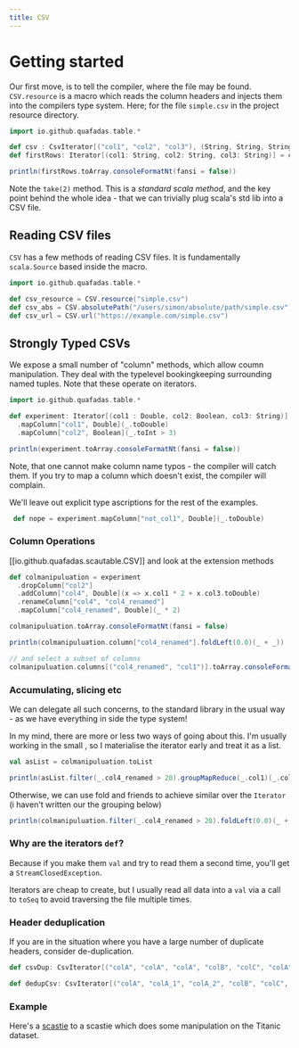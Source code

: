 ```yaml
---
title: CSV
---
```


# Getting started

Our first move, is to tell the compiler, where the file may be found. `CSV.resource` is a macro which reads the column headers and injects them into the compilers type system. Here; for the file `simple.csv` in the project resource directory.


```scala mdoc sc:nocompile
import io.github.quafadas.table.*

def csv : CsvIterator[("col1", "col2", "col3"), (String, String, String)] = CSV.resource("simple.csv")
def firstRows: Iterator[(col1: String, col2: String, col3: String)] = csv.take(2)

println(firstRows.toArray.consoleFormatNt(fansi = false))

```

Note the `take(2)` method. This is a _standard scala method_, and the key point behind the whole idea - that we can trivially plug scala's std lib into a CSV file.

## Reading CSV files

`CSV` has a few methods of reading CSV files. It is fundamentally `scala.Source` based inside the macro.

```scala sc:nocompile
import io.github.quafadas.table.*

def csv_resource = CSV.resource("simple.csv")
def csv_abs = CSV.absolutePath("/users/simon/absolute/path/simple.csv")
def csv_url = CSV.url("https://example.com/simple.csv")

```

## Strongly Typed CSVs

We expose a small number of "column" methods, which allow coumn manipulation. They deal with the typelevel bookingkeeping surrounding named tuples. Note that these operate on iterators.


```scala mdoc sc:nocompile
import io.github.quafadas.table.*

def experiment: Iterator[(col1 : Double, col2: Boolean, col3: String)] = csv
  .mapColumn["col1", Double](_.toDouble)
  .mapColumn["col2", Boolean](_.toInt > 3)

println(experiment.toArray.consoleFormatNt(fansi = false))

```
Note, that one cannot make column name typos - the compiler will catch them. If you try to map a column which doesn't exist, the compiler will complain.

We'll leave out explicit type ascriptions for the rest of the examples.

```scala mdoc:fail sc:nocompile
 def nope = experiment.mapColumn["not_col1", Double](_.toDouble)

```



### Column Operations

[[io.github.quafadas.scautable.CSV]] and look at the extension methods

```scala mdoc sc:nocompile
def colmanipuluation = experiment
  .dropColumn["col2"]
  .addColumn["col4", Double](x => x.col1 * 2 + x.col3.toDouble)
  .renameColumn["col4", "col4_renamed"]
  .mapColumn["col4_renamed", Double](_ * 2)

colmanipuluation.toArray.consoleFormatNt(fansi = false)

println(colmanipuluation.column["col4_renamed"].foldLeft(0.0)(_ + _))

// and select a subset of columns
colmanipuluation.columns[("col4_renamed", "col1")].toArray.consoleFormatNt(fansi = false)

```

### Accumulating, slicing etc

We can delegate all such concerns, to the standard library in the usual way - as we have everything in side the type system!

In my mind, there are more or less two ways of going about this. I'm usually working in the small , so I materialise the iterator early and treat it as a list.

```scala mdoc sc:nocompile
val asList = colmanipuluation.toList

println(asList.filter(_.col4_renamed > 20).groupMapReduce(_.col1)(_.col4_renamed)(_ + _))

```
Otherwise, we can use fold and friends to achieve similar over the `Iterator` (i haven't written our the grouping below)

```scala mdoc sc:nocompile
println(colmanipuluation.filter(_.col4_renamed > 20).foldLeft(0.0)(_ + _.col4_renamed))
```

### Why are the iterators `def`?

Because if you make them `val` and try to read them a second time, you'll get a `StreamClosedException`.

Iterators are cheap to create, but I usually read all data into a `val` via a call to `toSeq` to avoid traversing the file multiple times.

### Header deduplication

If you are in the situation where you have a large number of duplicate headers, consider de-duplication.

```scala sc:nocompile
def csvDup: CsvIterator[("colA", "colA", "colA", "colB", "colC", "colA")] = CSV.resource("dups.csv")

def dedupCsv: CsvIterator[("colA", "colA_1", "colA_2", "colB", "colC", "colA_5")] = CSV.deduplicateHeader(csvDup)
```

### Example

Here's a [scastie](https://scastie.scala-lang.org/Quafadas/2JoRN3v8SHK63uTYGtKdlw/26) to a scastie which does some manipulation on the Titanic dataset.
